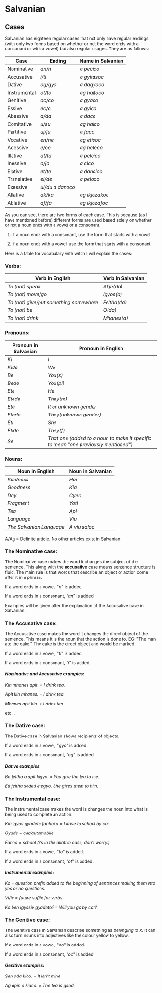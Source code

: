 # **Salvanian**

## **Cases**

Salvanian has eighteen regular cases that not only have regular endings (with only two forms based on whether or not the word ends with a consonant or with a vowel) but also regular usages. They are as follows:



**Case** | **Ending** | **Name in Salvanian**
---------|------------|----------------------
Nominative | *an/n* | *a pecico*
Accusative | *i/ti* | *a gyitasoc*
Dative | *og/gyo* | *a dagyoco*
Instrumental | *ot/to* | *ag haitoco*
Genitive | *oc/co* | *a gyaco*
Essive | *ec/c* | *a gyico*
Abessive | *a/da* | *a daco*
Comitative | *u/su* | *ag haico*
Partitive | *uj/ju* | *a faco*
Vocative | *en/ne* | *ag etisoc*
Adessive | *e/ce* | *ag heteco*
Illative | *at/ta* | *a pelcico*
Inessive | *o/jo* | *a cico*
Elative | *et/te* | *a dancico*
Translative | *el/de* | *a peloco*
Exessive | *ul/du* *a danoco*
Allative | *ak/ka* | *ag ikjozakoc*
Ablative | *af/fa* | *ag ikjozafoc*

As you can see, there are two forms of each case. This is because (as I have mentioned before) different forms are used based solely on whether or not a noun ends with a vowel or a consonant.

1. If a noun ends with a consonant, use the form that starts with a vowel.
    
2. If a noun ends with a vowel, use the form that starts with a consonant.

Here is a table for vocabulary with witch I will explain the cases:

### Verbs:

**Verb in English** | **Verb in Salvanian**
-------------------|----------------------
*To (not) speak* | *Akje(da)*
*To (not) move/go* | *Igyos(a)*
*To (not) give/put something somewhere* | *Feltha(da)*
*To (not) be* | *O(da)*
*To (not) drink* | *Mhanes(a)*

### Pronouns:

**Pronoun in Salvanian** | **Pronoun in English**
-----------------------|-------------------------
*Ki* | *I*
*Kide* | *We*
*Be* | *You(s)*
*Bede* | *You(pl)*
*Ete* | *He*
*Etede* | *They(m)*
*Eta* | *It or unknown gender*
*Etade* | *They(unknown gender)*
*Eti* | *She*
*Etide* | *They(f)*
*Se* | *That one (added to a noun to make it specific to mean "one previously mentioned")*

### Nouns:

**Noun in English** | **Noun in Salvanian**
--------------------|----------------------
*Kindness* | *Hoi*
*Goodness* | *Kia*
*Day* | *Cyec*
*Fragment* | *Yoti*
*Tea* | *Api*
*Language* | *Viu*
*The Salvanian Language* | *A viu saloc*

A/Ag = Definite article. No other articles exist in Salvanian.


### The Nominative case:

The Nominative case makes the word it changes the subject of the sentence. This along with the **accusative** case means sentence structure is fluid. The main rule is that words that describe an object or action come after it in a phrase.

If a word ends in a vowel, "*n*" is added.

If a word ends in a consonant, "*an*" is added.

Examples will be given after the explanation of the Accusative case in Salvanian.


### The Accusative case:

The Accusative case makes the word it changes the direct object of the sentence. This means it is the noun that the action is done to. EG: "The man ate the cake." The cake is the direct object and would be marked.

If a word ends in a vowel, "*ti*" is added.

If a word ends in a consonant, "*i*" is added.

#### ***Nominative and Accusative examples:***

*Kin mhanes apit. = I drink tea.*

*Apit kin mhanes. = I drink tea.*

*Mhanes apit kin. = I drink tea.*

etc...


### The Dative case:

The Dative case in Salvanian shows recipients of objects.

If a word ends in a vowel, "*gyo*" is added.

If a word ends in a consonant, "*og*" is added.

#### ***Dative examples:***

*Be feltha a apit kigyo.* = *You give the tea to me.*

*Eti feltha sedeti etegyo.* *She gives them to him.*


### The Instrumental case:

The Instrumental case makes the word is changes the noun into what is being used to complete an action.

*Kin igyos gyadeto fanhoka = I drive to school by car.*

*Gyade = car/automobile.*

*Fanho = school (its in the allative case, don't worry.)*

If a word ends in a vowel, "*to*" is added.

If a word ends in a consonant, "*ot*" is added.

#### ***Instrumental examples:***

*Ko = question prefix added to the beginning of sentences making them into yes or no questions.*

*Vi/iv = future suffix for verbs.*

*Ko ben igyosiv gyadeto? = Will you go by car?*


### The Genitive case:

The Genitive case in Salvanian describe something as *belonging to x*. It can also turn nouns into adjectives like the colour yellow to yellow.

If a word ends in a vowel, "*co*" is added.

If a word ends in a consonant, "*oc*" is added.

#### ***Genitive examples:***

*Sen oda kico. = It isn't mine*

*Ag apin o kiaco. = The tea is good.*


